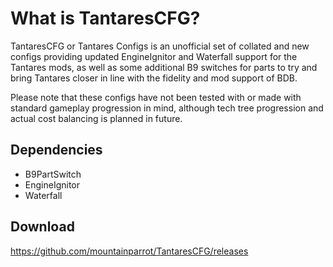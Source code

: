# What is TantaresCFG?
TantaresCFG or Tantares Configs is an unofficial set of collated and new configs providing updated EngineIgnitor and Waterfall support for the Tantares mods, as well as some additional B9 switches for parts to try and bring Tantares closer in line with the fidelity and mod support of BDB.

Please note that these configs have not been tested with or made with standard gameplay progression in mind, although tech tree progression and actual cost balancing is planned in future.

## Dependencies
 - B9PartSwitch
 - EngineIgnitor
 - Waterfall
 
## Download
https://github.com/mountainparrot/TantaresCFG/releases
